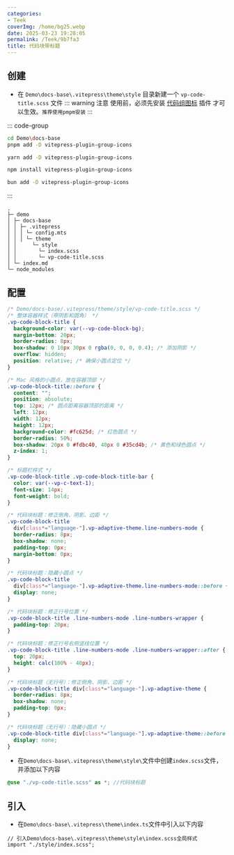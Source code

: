 ```yaml
---
categories:
- Teek
coverImg: /home/bg25.webp
date: 2025-03-23 19:28:05
permalink: /Teek/9b7fa3
title: 代码块带标题
---
```

## 创建

- 在 `Demo\docs-base\.vitepress\theme\style` 目录新建一个 `vp-code-title.scss` 文件
  ::: warning 注意
  使用前，必须先安装 [代码组图标](https://vitepress.yiov.top/plugin.html#%E4%BB%A3%E7%A0%81%E7%BB%84%E5%9B%BE%E6%A0%87) 插件 才可以生效。`推荐使用pmpm安装`
  :::

::: code-group

```sh [pnpm]
cd Demo\docs-base
pnpm add -D vitepress-plugin-group-icons
```

```sh [yarn]
yarn add -D vitepress-plugin-group-icons
```

```sh [npm]
npm install vitepress-plugin-group-icons
```

```sh [bun]
bun add -D vitepress-plugin-group-icons
```

:::

```md{8-9}
.
├─ demo
│ ├─ docs-base
│ │ ├─ .vitepress
│ │ │ └─ config.mts
│ │ │ └─ theme
│ │     └─ style
│ │       └─ index.scss
│ │       └─ vp-code-title.scss
│ └─ index.md
└─ node_modules
```

## 配置

```scss
/* Demo/docs-base/.vitepress/theme/style/vp-code-title.scss */
/* 整体容器样式（带阴影和圆角） */
.vp-code-block-title {
  background-color: var(--vp-code-block-bg);
  margin-bottom: 20px;
  border-radius: 8px;
  box-shadow: 0 10px 30px 0 rgba(0, 0, 0, 0.4); /* 添加阴影 */
  overflow: hidden;
  position: relative; /* 确保小圆点定位 */
}

/* Mac 风格的小圆点，放在容器顶部 */
.vp-code-block-title::before {
  content: "";
  position: absolute;
  top: 12px; /* 圆点距离容器顶部的距离 */
  left: 12px;
  width: 12px;
  height: 12px;
  background-color: #fc625d; /* 红色圆点 */
  border-radius: 50%;
  box-shadow: 20px 0 #fdbc40, 40px 0 #35cd4b; /* 黄色和绿色圆点 */
  z-index: 1;
}

/* 标题栏样式 */
.vp-code-block-title .vp-code-block-title-bar {
  color: var(--vp-c-text-1);
  font-size: 14px;
  font-weight: bold;
}

/* 代码块标题：修正倒角、阴影、边距 */
.vp-code-block-title
  div[class*="language-"].vp-adaptive-theme.line-numbers-mode {
  border-radius: 8px;
  box-shadow: none;
  padding-top: 0px;
  margin-bottom: 0px;
}

/* 代码块标题：隐藏小圆点 */
.vp-code-block-title
  div[class*="language-"].vp-adaptive-theme.line-numbers-mode::before {
  display: none;
}

/* 代码块标题：修正行号位置 */
.vp-code-block-title .line-numbers-mode .line-numbers-wrapper {
  padding-top: 20px;
}

/* 代码块标题：修正行号右侧竖线位置 */
.vp-code-block-title .line-numbers-mode .line-numbers-wrapper::after {
  top: 20px;
  height: calc(100% - 40px);
}

/* 代码块标题（无行号）：修正倒角、阴影、边距 */
.vp-code-block-title div[class*="language-"].vp-adaptive-theme {
  border-radius: 8px;
  box-shadow: none;
  padding-top: 0px;
}

/* 代码块标题（无行号）：隐藏小圆点 */
.vp-code-block-title div[class*="language-"].vp-adaptive-theme::before {
  display: none;
}
```

- 在`Demo\docs-base\.vitepress\theme\style\`文件中创建`index.scss`文件，并添加以下内容

```scss
@use "./vp-code-title.scss" as *; //代码块标题
```

## 引入

- 在`Demo\docs-base\.vitepress\theme\index.ts`文件中引入以下内容

```ts{2}
// 引入Demo\docs-base\.vitepress\theme\style\index.scss全局样式
import "./style/index.scss";
```
